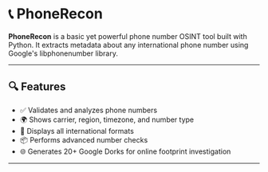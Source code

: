 # 📞 PhoneRecon

**PhoneRecon** is a basic yet powerful phone number OSINT tool built with Python. It extracts metadata about any international phone number using Google's libphonenumber library.

---

## 🔍 Features

- ✅ Validates and analyzes phone numbers
- 🌍 Shows carrier, region, timezone, and number type
- 🔢 Displays all international formats
- 📦 Performs advanced number checks
- 🌐 Generates 20+ Google Dorks for online footprint investigation

---
